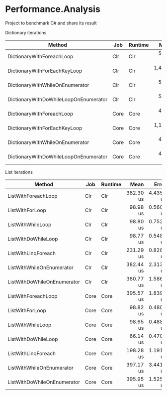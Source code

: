 # Performance.Analysis
Project to benchmark C# and share its result

Dictionary iterations

|                                Method |  Job | Runtime |       Mean |     Error |    StdDev |
|-------------------------------------- |----- |-------- |-----------:|----------:|----------:|
|             DictionaryWithForeachLoop |  Clr |     Clr |   502.8 us |  3.277 us |  3.066 us |
|          DictionaryWithForEachKeyLoop |  Clr |     Clr | 1,429.7 us |  7.166 us |  6.703 us |
|       DictionaryWithWhileOnEnumerator |  Clr |     Clr |   541.3 us | 15.487 us | 13.728 us |
| DictionaryWithDoWhileLoopOnEnumerator |  Clr |     Clr |   537.5 us |  4.397 us |  4.113 us |
|             DictionaryWithForeachLoop | Core |    Core |   434.7 us |  1.154 us |  1.080 us |
|          DictionaryWithForEachKeyLoop | Core |    Core | 1,176.5 us |  9.355 us |  8.293 us |
|       DictionaryWithWhileOnEnumerator | Core |    Core |   468.3 us |  2.711 us |  2.536 us |
| DictionaryWithDoWhileLoopOnEnumerator | Core |    Core |   466.7 us |  1.593 us |  1.490 us |

List iterations

|                      Method |  Job | Runtime |      Mean |     Error |    StdDev |
|---------------------------- |----- |-------- |----------:|----------:|----------:|
|         ListWithForeachLoop |  Clr |     Clr | 382.30 us | 4.4354 us | 3.9319 us |
|             ListWithForLoop |  Clr |     Clr |  98.98 us | 0.5601 us | 0.5239 us |
|           ListWithWhileLoop |  Clr |     Clr |  98.80 us | 0.7529 us | 0.6287 us |
|         ListWithDoWhileLoop |  Clr |     Clr |  98.77 us | 0.5485 us | 0.4580 us |
|         ListWithLinqForeach |  Clr |     Clr | 231.29 us | 0.8282 us | 0.7747 us |
|   ListWithWhileOnEnumerator |  Clr |     Clr | 382.44 us | 2.3136 us | 1.9320 us |
| ListWithDoWhileOnEnumerator |  Clr |     Clr | 380.77 us | 1.5868 us | 1.2389 us |
|         ListWithForeachLoop | Core |    Core | 395.57 us | 1.8393 us | 1.7205 us |
|             ListWithForLoop | Core |    Core |  98.82 us | 0.4806 us | 0.4013 us |
|           ListWithWhileLoop | Core |    Core |  98.65 us | 0.4883 us | 0.4329 us |
|         ListWithDoWhileLoop | Core |    Core |  66.14 us | 0.4707 us | 0.4172 us |
|         ListWithLinqForeach | Core |    Core | 198.28 us | 1.1916 us | 0.9950 us |
|   ListWithWhileOnEnumerator | Core |    Core | 397.17 us | 3.4412 us | 2.8736 us |
| ListWithDoWhileOnEnumerator | Core |    Core | 395.95 us | 1.5256 us | 1.3524 us |
